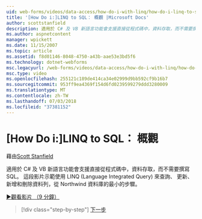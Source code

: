 ```yaml
---
uid: web-forms/videos/data-access/how-do-i-with-linq/how-do-i-linq-to-sql-overview
title: '[How Do i:]LINQ to SQL： 概觀 |Microsoft Docs'
author: scottstanfield
description: 適用於 C# 及 VB 新語言功能會支援直接從程式碼中，資料存取，而不需要撰寫 SQL。 這段影片中說明的最小的步驟，使用 LINQ (語言 int...
ms.author: aspnetcontent
manager: wpickett
ms.date: 11/15/2007
ms.topic: article
ms.assetid: f8d01146-8048-4750-a43b-aae53e3bd5f6
ms.technology: dotnet-webforms
msc.legacyurl: /web-forms/videos/data-access/how-do-i-with-linq/how-do-i-linq-to-sql-overview
msc.type: video
ms.openlocfilehash: 255121c189de414ca34e02999d9bb592cf9b16b7
ms.sourcegitcommit: 953ff9ea4369f154d6fd0239599279ddd3280009
ms.translationtype: MT
ms.contentlocale: zh-TW
ms.lasthandoff: 07/03/2018
ms.locfileid: "37381152"
---
```

<a name="how-do-i-linq-to-sql-overview"></a>[How Do i:]LINQ to SQL： 概觀
====================
藉由[Scott Stanfield](https://github.com/scottstanfield)

適用於 C# 及 VB 新語言功能會支援直接從程式碼中，資料存取，而不需要撰寫 SQL。 這段影片示範使用 LINQ (Language Integrated Query) 來查詢、 更新、 新增和刪除資料列，從 Northwind 資料庫的最小的步驟。

[&#9654;觀看影片 （9 分鐘）](https://channel9.msdn.com/Blogs/ASP-NET-Site-Videos/how-do-i-linq-to-sql-overview)

> [!div class="step-by-step"]
> [下一步](how-do-i-linq-to-sql-data-model.md)
